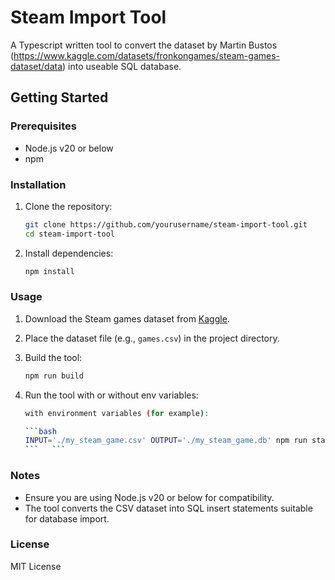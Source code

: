 # Steam Import Tool

A Typescript written tool to convert the dataset by Martin Bustos (https://www.kaggle.com/datasets/fronkongames/steam-games-dataset/data) into useable SQL database.

## Getting Started

### Prerequisites

- Node.js v20 or below
- npm

### Installation

1. Clone the repository:
    ```bash
    git clone https://github.com/yourusername/steam-import-tool.git
    cd steam-import-tool
    ```
2. Install dependencies:
    ```bash
    npm install
    ```

### Usage

1. Download the Steam games dataset from [Kaggle](https://www.kaggle.com/datasets/fronkongames/steam-games-dataset/data).
2. Place the dataset file (e.g., `games.csv`) in the project directory.
3. Build the tool:

    ```bash
    npm run build
    ```

4. Run the tool with or without env variables:
    ```bash
    with environment variables (for example):

    ```bash
    INPUT='./my_steam_game.csv' OUTPUT='./my_steam_game.db' npm run start
    ```   ```

### Notes

- Ensure you are using Node.js v20 or below for compatibility.
- The tool converts the CSV dataset into SQL insert statements suitable for database import.

### License

MIT License